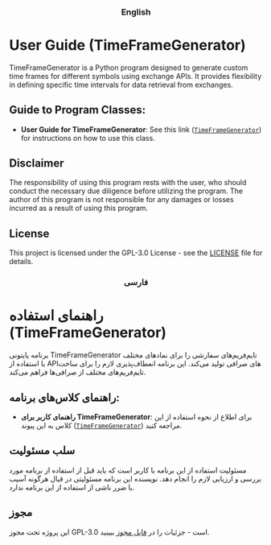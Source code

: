 ### <p align="center"> English

# User Guide (TimeFrameGenerator)
TimeFrameGenerator is a Python program designed to generate custom time frames for different symbols using exchange APIs. It provides flexibility in defining specific time intervals for data retrieval from exchanges.

## Guide to Program Classes:


- **User Guide for TimeFrameGenerator**: See this link ([`TimeFrameGenerator`](https://github.com/MohZeh/TimeFrameGenerator)) for instructions on how to use this class.

## Disclaimer

The responsibility of using this program rests with the user, who should conduct the necessary due diligence before utilizing the program. The author of this program is not responsible for any damages or losses incurred as a result of using this program.

## License

This project is licensed under the GPL-3.0 License - see the [LICENSE](https://github.com/MohZeh/MzTraderRobot/blob/main/LICENSE) file for details.

###

### 
 ###  <p align="center"> فارسی
 # راهنمای استفاده (TimeFrameGenerator)

برنامه پایتونی TimeFrameGenerator تایم‌فریم‌های سفارشی را برای نمادهای مختلف با استفاده از API‌های صرافی تولید می‌کند. این برنامه انعطاف‌پذیری لازم را برای ساخت تایم‌فریم‌های مختلف از صرافی‌ها فراهم می‌کند.


## راهنمای کلاس‌های برنامه:

- **راهنمای کاربر برای TimeFrameGenerator**: برای اطلاع از نحوه استفاده از این کلاس به این پیوند ([`TimeFrameGenerator`](https://github.com/MohZeh/TimeFrameGenerator)) مراجعه کنید.

## سلب مسئولیت

مسئولیت استفاده از این برنامه با کاربر است که باید قبل از استفاده از برنامه مورد بررسی و ارزیابی لازم را انجام دهد. نویسنده این برنامه مسئولیتی در قبال هرگونه آسیب یا ضرر ناشی از استفاده از این برنامه ندارد.


## مجوز

این پروژه تحت مجوز GPL-3.0 است - جزئیات را در [فایل مجوز](https://github.com/MohZeh/MzTraderRobot/blob/main/LICENSE) ببینید.
